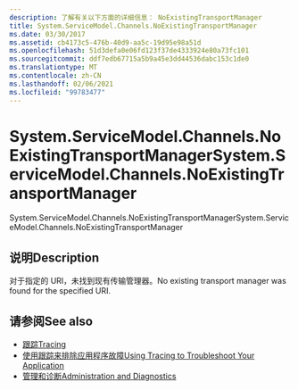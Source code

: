 ```yaml
---
description: 了解有关以下方面的详细信息： NoExistingTransportManager
title: System.ServiceModel.Channels.NoExistingTransportManager
ms.date: 03/30/2017
ms.assetid: cb4173c5-476b-40d9-aa5c-19d95e98a51d
ms.openlocfilehash: 51d3defa0e06fd123f37de4333924e80a73fc101
ms.sourcegitcommit: ddf7edb67715a5b9a45e3dd44536dabc153c1de0
ms.translationtype: MT
ms.contentlocale: zh-CN
ms.lasthandoff: 02/06/2021
ms.locfileid: "99783477"
---
```

# <a name="systemservicemodelchannelsnoexistingtransportmanager"></a><span data-ttu-id="35763-103">System.ServiceModel.Channels.NoExistingTransportManager</span><span class="sxs-lookup"><span data-stu-id="35763-103">System.ServiceModel.Channels.NoExistingTransportManager</span></span>

<span data-ttu-id="35763-104">System.ServiceModel.Channels.NoExistingTransportManager</span><span class="sxs-lookup"><span data-stu-id="35763-104">System.ServiceModel.Channels.NoExistingTransportManager</span></span>  
  
## <a name="description"></a><span data-ttu-id="35763-105">说明</span><span class="sxs-lookup"><span data-stu-id="35763-105">Description</span></span>  

 <span data-ttu-id="35763-106">对于指定的 URI，未找到现有传输管理器。</span><span class="sxs-lookup"><span data-stu-id="35763-106">No existing transport manager was found for the specified URI.</span></span>  
  
## <a name="see-also"></a><span data-ttu-id="35763-107">请参阅</span><span class="sxs-lookup"><span data-stu-id="35763-107">See also</span></span>

- [<span data-ttu-id="35763-108">跟踪</span><span class="sxs-lookup"><span data-stu-id="35763-108">Tracing</span></span>](index.md)
- [<span data-ttu-id="35763-109">使用跟踪来排除应用程序故障</span><span class="sxs-lookup"><span data-stu-id="35763-109">Using Tracing to Troubleshoot Your Application</span></span>](using-tracing-to-troubleshoot-your-application.md)
- [<span data-ttu-id="35763-110">管理和诊断</span><span class="sxs-lookup"><span data-stu-id="35763-110">Administration and Diagnostics</span></span>](../index.md)
